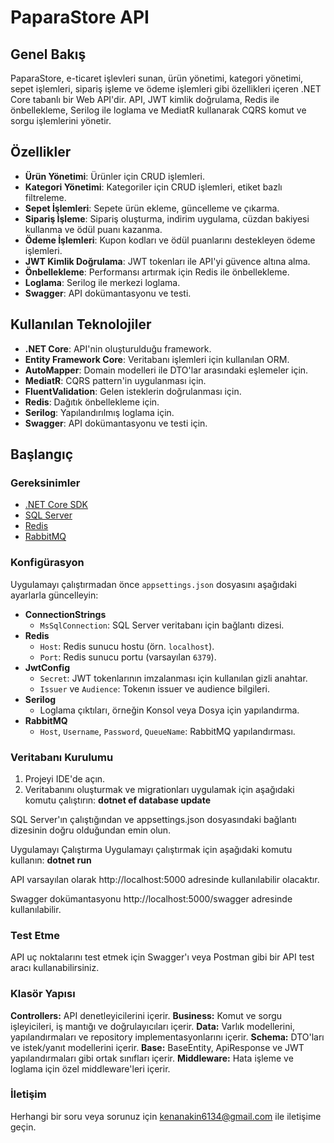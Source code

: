 # PaparaStore API

## Genel Bakış

PaparaStore, e-ticaret işlevleri sunan, ürün yönetimi, kategori yönetimi, sepet işlemleri, sipariş işleme ve ödeme işlemleri gibi özellikleri içeren .NET Core tabanlı bir Web API'dir. API, JWT kimlik doğrulama, Redis ile önbellekleme, Serilog ile loglama ve MediatR kullanarak CQRS komut ve sorgu işlemlerini yönetir.

## Özellikler

- **Ürün Yönetimi**: Ürünler için CRUD işlemleri.
- **Kategori Yönetimi**: Kategoriler için CRUD işlemleri, etiket bazlı filtreleme.
- **Sepet İşlemleri**: Sepete ürün ekleme, güncelleme ve çıkarma.
- **Sipariş İşleme**: Sipariş oluşturma, indirim uygulama, cüzdan bakiyesi kullanma ve ödül puanı kazanma.
- **Ödeme İşlemleri**: Kupon kodları ve ödül puanlarını destekleyen ödeme işlemleri.
- **JWT Kimlik Doğrulama**: JWT tokenları ile API'yi güvence altına alma.
- **Önbellekleme**: Performansı artırmak için Redis ile önbellekleme.
- **Loglama**: Serilog ile merkezi loglama.
- **Swagger**: API dokümantasyonu ve testi.

## Kullanılan Teknolojiler

- **.NET Core**: API'nin oluşturulduğu framework.
- **Entity Framework Core**: Veritabanı işlemleri için kullanılan ORM.
- **AutoMapper**: Domain modelleri ile DTO'lar arasındaki eşlemeler için.
- **MediatR**: CQRS pattern'in uygulanması için.
- **FluentValidation**: Gelen isteklerin doğrulanması için.
- **Redis**: Dağıtık önbellekleme için.
- **Serilog**: Yapılandırılmış loglama için.
- **Swagger**: API dokümantasyonu ve testi için.

## Başlangıç

### Gereksinimler

- [.NET Core SDK](https://dotnet.microsoft.com/download)
- [SQL Server](https://www.microsoft.com/en-us/sql-server/sql-server-downloads)
- [Redis](https://redis.io/download)
- [RabbitMQ](https://www.rabbitmq.com/download.html)

### Konfigürasyon

Uygulamayı çalıştırmadan önce `appsettings.json` dosyasını aşağıdaki ayarlarla güncelleyin:

- **ConnectionStrings**
  - `MsSqlConnection`: SQL Server veritabanı için bağlantı dizesi.
- **Redis**
  - `Host`: Redis sunucu hostu (örn. `localhost`).
  - `Port`: Redis sunucu portu (varsayılan `6379`).
- **JwtConfig**
  - `Secret`: JWT tokenlarının imzalanması için kullanılan gizli anahtar.
  - `Issuer` ve `Audience`: Tokenın issuer ve audience bilgileri.
- **Serilog**
  - Loglama çıktıları, örneğin Konsol veya Dosya için yapılandırma.
- **RabbitMQ**
  - `Host`, `Username`, `Password`, `QueueName`: RabbitMQ yapılandırması.

### Veritabanı Kurulumu

1. Projeyi IDE'de açın.
2. Veritabanını oluşturmak ve migrationları uygulamak için aşağıdaki komutu çalıştırın:
   **dotnet ef database update**
   
SQL Server'ın çalıştığından ve appsettings.json dosyasındaki bağlantı dizesinin doğru olduğundan emin olun.

Uygulamayı Çalıştırma
Uygulamayı çalıştırmak için aşağıdaki komutu kullanın:
**dotnet run**

API varsayılan olarak http://localhost:5000 adresinde kullanılabilir olacaktır.

Swagger dokümantasyonu http://localhost:5000/swagger adresinde kullanılabilir.

### Test Etme

API uç noktalarını test etmek için Swagger'ı veya Postman gibi bir API test aracı kullanabilirsiniz.

### Klasör Yapısı

**Controllers:** API denetleyicilerini içerir.
**Business:** Komut ve sorgu işleyicileri, iş mantığı ve doğrulayıcıları içerir.
**Data:** Varlık modellerini, yapılandırmaları ve repository implementasyonlarını içerir.
**Schema:** DTO'ları ve istek/yanıt modellerini içerir.
**Base:** BaseEntity, ApiResponse ve JWT yapılandırmaları gibi ortak sınıfları içerir.
**Middleware:** Hata işleme ve loglama için özel middleware'leri içerir.



### İletişim
Herhangi bir soru veya sorunuz için kenanakin6134@gmail.com ile iletişime geçin.
